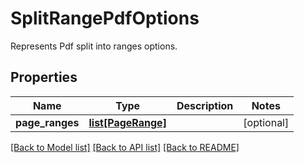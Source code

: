 ﻿# SplitRangePdfOptions
Represents Pdf split into ranges options.

## Properties
Name | Type | Description | Notes
------------ | ------------- | ------------- | -------------
**page_ranges** | [**list[PageRange]**](PageRange.md) |  | [optional] 

[[Back to Model list]](../README.md#documentation-for-models) [[Back to API list]](../README.md#documentation-for-api-endpoints) [[Back to README]](../README.md)


